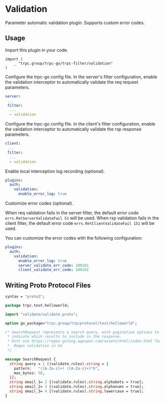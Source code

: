 # Validation

Parameter automatic validation plugin. Supports custom error codes.

## Usage

Import this plugin in your code.

```golang
import (
    _ "trpc.group/trpc-go/trpc-filter/validation"
)
```

Configure the trpc-go config file. In the server's filter configuration, enable the validation interceptor to automatically validate the req request parameters.

```yaml
server:
 ...
 filter:
  ...
  - validation
```

Configure the trpc-go config file. In the client's filter configuration, enable the validation interceptor to automatically validate the rsp response parameters.

```yaml
client:
 ...
 filter:
  ...
  - validation
```

Enable local interception log recording (optional).

```yaml
plugins:                     
  auth:
    validation:
      enable_error_log: true
```

Customize error codes (optional).

When req validation fails in the server filter, the default error code `errs.RetServerValidateFail 51` will be used.
When rsp validation fails in the client filter, the default error code `errs.RetClientValidateFail 151` will be used.

You can customize the error codes with the following configuration:

```yaml
plugins:
  auth:
    validation:
      enable_error_log: true
      server_validate_err_code: 100101
      client_validate_err_code: 100102
```

## Writing Proto Protocol Files

```protobuf
syntax = "proto3";

package trpc.test.helloworld;

import "validate/validate.proto";

option go_package="trpc.group/trpcprotocol/test/helloworld";

/* SearchRequest represents a search query, with pagination options to
 * indicate which results to include in the response.
 * Hint use https://regex-golang.appspot.com/assets/html/index.html for
 *  Regex validation in Go
 */

message SearchRequest {
  string query = 1 [(validate.rules).string = {
    pattern:   "([A-Za-z]+) ([A-Za-z]+)*$",
    max_bytes: 50,
  }];
  string email_1= 2 [(validate.rules).string.alphabets = true];
  string email_2= 3 [(validate.rules).string.alphanums = true];
  string email_3= 4 [(validate.rules).string.lowercase = true];
}
```
